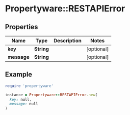 # Propertyware::RESTAPIError

## Properties

| Name | Type | Description | Notes |
| ---- | ---- | ----------- | ----- |
| **key** | **String** |  | [optional] |
| **message** | **String** |  | [optional] |

## Example

```ruby
require 'propertyware'

instance = Propertyware::RESTAPIError.new(
  key: null,
  message: null
)
```

